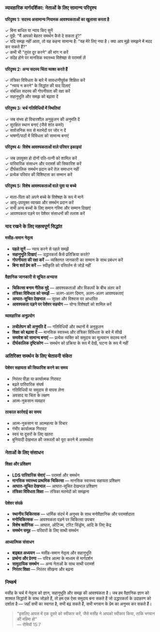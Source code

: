 ### व्यावहारिक मार्गदर्शिका: नेताओं के लिए सामान्य परिदृश्य

#### परिदृश्य 1: सदस्य असामान्य नियामक आवश्यकताओं का खुलासा करता है
✓ बिना बाधित या न्याय किए सुनें<br/>
✓ पूछें: "मैं आपको बेहतर समर्थन कैसे दे सकता हूं?"<br/>
✓ यदि समझ नहीं आता, तो यह कहना सामान्य है: "यह मेरे लिए नया है। क्या आप मुझे समझने में मदद कर सकते हैं?"<br/>
✓ कभी भी "तुरंत दूर करने" की मांग न करें<br/>
✓ संदेह होने पर मानसिक स्वास्थ्य विशेषज्ञ से परामर्श लें<br/>

#### परिदृश्य 2: अन्य सदस्य चिंता व्यक्त करते हैं
✓ तंत्रिका विविधता के बारे में सावधानीपूर्वक शिक्षित करें<br/>
✓ "न्याय न करने" के सिद्धांत की याद दिलाएं<br/>
✓ संबंधित सदस्य की गोपनीयता की रक्षा करें<br/>
✓ सहानुभूति और समझ को बढ़ावा दें<br/>

#### परिदृश्य 3: चर्च गतिविधियों में स्थितियां
✓ जब संभव हो विचारशील अनुकूलन की अनुमति दें<br/>
✓ सुरक्षित स्थान बनाएं (जैसे शांत कमरे)<br/>
✓ सार्वजनिक रूप से मतभेदों पर जोर न दें<br/>
✓ भाषणों/पाठों में विविधता को सामान्य बनाएं<br/>

#### परिदृश्य 4: विशेष आवश्यकताओं वाले परिवार इकाइयां
✓ जब उपयुक्त हो दोनों पति-पत्नी को शामिल करें<br/>
✓ पारिवारिक संसाधन और परामर्श की सिफारिश करें<br/>
✓ दीर्घकालिक समर्थन प्रदान करें तेज़ समाधान नहीं<br/>
✓ प्रत्येक परिवार की विशिष्टता का सम्मान करें<br/>

#### परिदृश्य 5: विशेष आवश्यकताओं वाले युवा या बच्चे
✓ माता-पिता को अपने बच्चे के विशेषज्ञ के रूप में मानें<br/>
✓ आयु-उपयुक्त व्याख्या और समर्थन प्रदान करें<br/>
✓ सभी अन्य बच्चों के लिए समान गरिमा और सम्मान दिखाएं<br/>
✓ आवश्यकता पड़ने पर पेशेवर संसाधनों की तलाश करें<br/>

### याद रखने के लिए महत्वपूर्ण सिद्धांत

#### मसीह-समान नेतृत्व
- **पहले सुनें** — न्याय करने से पहले समझें
- **सहानुभूति दिखाएं** — उद्धारकर्ता कैसे प्रतिक्रिया करते?
- **गोपनीयता की रक्षा करें** — व्यक्तिगत जानकारी का सम्मान के साथ प्रबंधन करें
- **बिना शर्त प्रेम करें** — स्वीकृति को परिवर्तन से जोड़ें नहीं

#### वैज्ञानिक जानकारी से सूचित अभ्यास
- **चिकित्सा बनाम नैतिक मुद्दे** — आवश्यकताओं और विकल्पों के बीच अंतर करें
- **तंत्रिका विविधता को समझें** — अलग-अलग दिमाग, अलग-अलग आवश्यकताएं
- **आघात-सूचित देखभाल** — सुरक्षा और विश्वास पर आधारित
- **आवश्यकता पड़ने पर पेशेवर सहयोग** — योग्य विशेषज्ञों को शामिल करें

#### व्यावहारिक अनुप्रयोग
- **लचीलेपन की अनुमति दें** — गतिविधियों और स्थानों में अनुकूलन
- **शिक्षा को बढ़ावा दें** — मानसिक स्वास्थ्य और तंत्रिका विविधता के बारे में सीखें
- **समावेश को सामान्य बनाएं** — प्रत्येक व्यक्ति को समुदाय का मूल्यवान सदस्य मानें
- **दीर्घकालिक दृष्टिकोण** — समर्थन को प्रक्रिया के रूप में देखें, घटना के रूप में नहीं

### अतिरिक्त समर्थन के लिए चेतावनी संकेत

#### पेशेवर सहायता की सिफारिश करने का समय
- निरंतर पीड़ा या कार्यात्मक गिरावट
- बढ़ते पारिवारिक संघर्ष
- गतिविधियों या समुदाय से वापस लेना
- अवसाद या चिंता के लक्षण
- आत्म-नुकसान व्यवहार

#### तत्काल कार्रवाई का समय
- आत्म-नुकसान या आत्महत्या के विचार
- गंभीर कार्यात्मक गिरावट
- स्वयं या दूसरों के लिए खतरा
- बुनियादी देखभाल की जरूरतों को पूरा करने में असमर्थता

### नेताओं के लिए संसाधन

#### शिक्षा और प्रशिक्षण
- **LDS पारिवारिक सेवाएं** — परामर्श और समर्थन
- **मानसिक स्वास्थ्य प्राथमिक चिकित्सा** — मानसिक स्वास्थ्य सहायता प्रशिक्षण
- **आघात-सूचित देखभाल** — आघात-सूचित देखभाल प्रशिक्षण
- **तंत्रिका विविधता शिक्षा** — तंत्रिका मतभेदों को समझना

#### पेशेवर संपर्क
- **स्थानीय चिकित्सक** — धार्मिक संदर्भ में अनुभव के साथ मनोवैज्ञानिक और परामर्शदाता
- **मनोचिकित्सक** — आवश्यकता पड़ने पर चिकित्सा उपचार
- **विशेष क्लीनिक** — आघात, ऑटिज्म, टॉरेट सिंड्रोम, आदि के लिए केंद्र
- **समर्थन समूह** — परिवारों के लिए साथी समर्थन

#### आध्यात्मिक संसाधन
- **बाइबल अध्ययन** — मसीह-समान नेतृत्व और सहानुभूति
- **प्रार्थना और प्रेरणा** — पवित्र आत्मा के माध्यम से मार्गदर्शन
- **सामुदायिक समर्थन** — अन्य नेताओं के साथ साथी परामर्श
- **निरंतर शिक्षा** — निरंतर सीखना और बढ़ना

### निष्कर्ष

मसीह के चर्च में नेतृत्व को ज्ञान, सहानुभूति और समझ की आवश्यकता है। जब हम वैज्ञानिक ज्ञान को शाश्वत सिद्धांतों के साथ जोड़ते हैं, तो हम एक ऐसा समुदाय बना सकते हैं जो उद्धारकर्ता के उदाहरण को दर्शाता है — जहाँ सभी का स्वागत है, सभी बढ़ सकते हैं, सभी भगवान के प्रेम का अनुभव कर सकते हैं।

> "इसलिए आपस में एक दूसरे को स्वीकार करें, जैसे मसीह ने आपको स्वीकार किया, ताकि भगवान की महिमा हो"  
> — रोमियों 15:7
